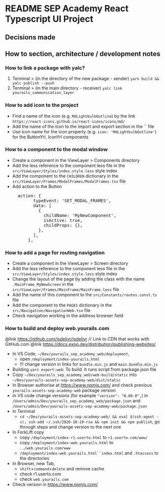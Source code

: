 # README SEP Academy React Typescript UI Project

## Decisions made

## How to section, architecture / development notes

### How to link a package with yalc?

1. Terminal > (in the directory of the new package - sender) `yarn build && yalc publish --push`
2. Terminal > (in the main directory - receiver)
   `yalc link yourails_communication_layer`

### How to add icon to the project

- Find a name of the icon (e.g. `MdLightbulbOutline`) by the link `https://react-icons.github.io/react-icons/icons/md/`
- Add the name of the icon to the import and export section in the `` file
- Use icon name for the icon property (e.g. `icon: 'MdLightbulbOutline'`) for the ButtonYrl, IconYrl components

### How to a component to the modal window

- Create a component in the ViewLayer > Components directory
- Add the less reference to the component less file in the `src/ViewLayer/Styles/index.style.less` style index
- Add the component to the `CHILDREN` dictionary in the `src/ViewLayer/Frames/ModalFrames/ModalFrames.tsx` file
- Add action to the Button
  <pre>
    action: {
          typeEvent: 'SET_MODAL_FRAMES',
          data: [
            {
              childName: 'MyNewComponent',
              isActive: true,
              childProps: {},
            },
          ],
        },
  </pre>

### How to add a page for routing navigation

- Create a component in the ViewLayer > Screen directory
- Add the less reference to the component less file in the `src/ViewLayer/Styles/index.style.less` style index
- Change the layout of the page by adding the class with the name `.MainFrame_MyNewScreen` in the `src/ViewLayer/Frames/MainFrame/MainFrame.less` file
- Add the name of this component to the `src/Constants/routes.const.ts` file
- Add the component to the `PAGES` dictionary in the `src/Navigation/NavigationWeb.tsx` file
- Check navigation working in the address browser field

### How to build and deploy web.yourails.com

@link https://github.com/jsdelivr/jsdelivr // Link to CDN that works with GitHub.com
@link https://docs.expo.dev/distribution/publishing-websites/

- In VS Code, `~/Dev/yourails_sep_academy_web/deployment`,
  - open `/deployment/index-yourails.html`
  - !!! change version in links for `bundle.min.js` and `main.bundle.min.js`
- Building
  `yarn export:web`: To build. It runs script from package.json file
- Copy `~/Dev/yourails_sep_academy_web/web-build/static` into
  `~/Dev/yourails-assets-sep-academy-web/dist/static`
- In Browser authorise at https://www.npmjs.com/ and check previous `yourails-assets-sep-academy-web` package version
- In VS code change versions (for example `"version": "0.60.0",`) in
  `/Users/admin/Dev/yourails_sep_academy_web/package.json` and
  `/Users/admin/Dev/yourails-assets-sep-academy-web/package.json`
- In Terminal
  - `cd ~/Dev/yourails-assets-sep-academy-web/ && eval $(ssh-agent -s); ssh-add ~/.ssh/2020-10-19-rsa && npm init && npm publish`,
    go through steps and change version to the next one
- In ForkLift copy
  - copy `/deployment/index-r1.userto.html` to `r1.userto.com/www/`
  - copy `/deployment/index-web.yourails.html` to `../web.yourails.com/www`
  - `/deployment/index-web.yourails.html``index.html` and `.htaccess` to the directories
- In Browser, new Tab,
  - `shift`+`command`+`delete` and remove cache
  - check r1.userto.com
  - check `web.yourails.com`
- Check version in https://www.npmjs.com/
